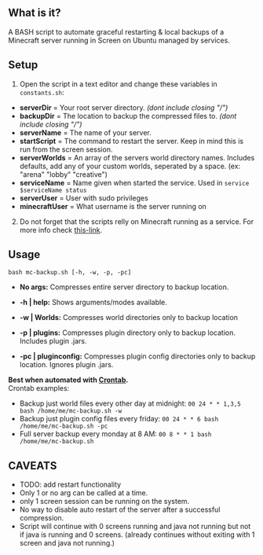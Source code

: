 ## What is it?
A BASH script to automate graceful restarting & local backups of a Minecraft server running in Screen on Ubuntu managed by services.

## Setup   
1. Open the script in a text editor and change these variables in `constants.sh`:  
- **serverDir** = Your root server directory. *(dont include closing "/")*  
- **backupDir** = The location to backup the compressed files to. *(dont include closing "/")*   
- **serverName** = The name of your server.  
- **startScript** = The command to restart the server. Keep in mind this is run from the screen session.  
- **serverWorlds** = An array of the servers world directory names. Includes defaults, add any of your custom worlds, seperated by a space. (ex: "arena" "lobby" "creative")  
- **serviceName** = Name given when started the service. Used in `service $serviceName status`
- **serverUser** = User with sudo privileges
- **minecraftUser** = What username is the server running on

2. Do not forget that the scripts relly on Minecraft running as a service. For more info check [this-link](https://linuxconfig.org/ubuntu-20-04-minecraft-server-setup).

## Usage  
``bash mc-backup.sh [-h, -w, -p, -pc] ``

- **No args:** Compresses entire server directory to backup location.  

- **-h | help:** Shows arguments/modes available.   

- **-w | Worlds:** Compresses world directories only to backup location   
- **-p | plugins:** Compresses plugin directory only to backup location. Includes plugin .jars. 

- **-pc | pluginconfig:** Compresses plugin config directories only to backup location. Ignores plugin .jars.  

**Best when automated with [Crontab](https://www.thegeekstuff.com/2009/06/15-practical-crontab-examples/).**  
Crontab examples:
- Backup just world files every other day at midnight: ```00 24 * * 1,3,5 bash /home/me/mc-backup.sh -w```
- Backup just plugin config files every friday: ```00 24 * * 6 bash /home/me/mc-backup.sh -pc```
- Full server backup every monday at 8 AM: ```00 8 * * 1 bash /home/me/mc-backup.sh```

## CAVEATS
- TODO: add restart functionality
- Only 1 or no arg can be called at a time.
- only 1 screen session can be running on the system.
- No way to disable auto restart of the server after a successful compression. 
- Script will continue with 0 screens running and java not running but not if java is running and 0 screens. (already continues without exiting with 1 screen and java not running.) 
